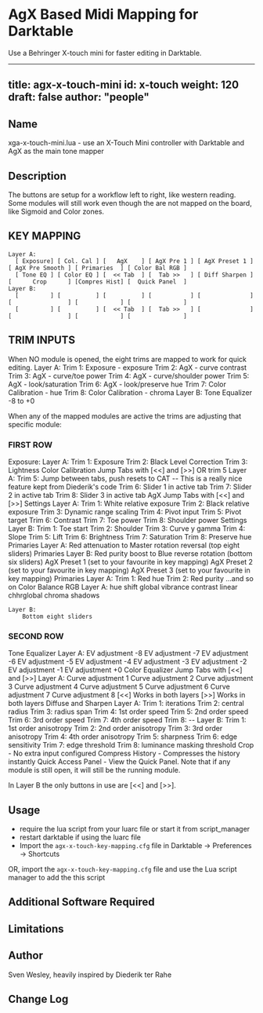 
# AgX Based Midi Mapping for Darktable

Use a Behringer X-touch mini for faster editing in Darktable.

---
title: agx-x-touch-mini
id: x-touch
weight: 120
draft: false
author: "people"
---

## Name

xga-x-touch-mini.lua - use an X-Touch Mini controller with Darktable and AgX as the main tone mapper

## Description

The buttons are setup for a workflow left to right, like western reading.
Some modules will still work even though the are not mapped on the board, like Sigmoid and Color zones.

## KEY MAPPING
    Layer A:
      [ Exposure] [ Col. Cal ] [   AgX    ] [ AgX Pre 1 ] [ AgX Preset 1 ] [ AgX Pre Smooth ] [ Primaries  ] [ Color Bal RGB ]
      [ Tone EQ ] [ Color EQ ] [  << Tab  ] [  Tab >>   ] [ Diff Sharpen ] [      Crop      ] [Compres Hist] [  Quick Panel  ]
    Layer B:
      [         ] [          ] [          ] [           ] [              ] [                ] [            ] [               ]
      [         ] [          ] [  << Tab  ] [  Tab >>   ] [              ] [                ] [            ] [               ]

## TRIM INPUTS
When NO module is opened, the eight trims are mapped to work for quick editing.
    Layer A:
        Trim 1: Exposure - exposure
        Trim 2: AgX - curve contrast
        Trim 3: AgX - curve/toe power
        Trim 4: AgX - curve/shoulder power
        Trim 5: AgX - look/saturation
        Trim 6: AgX - look/preserve hue
        Trim 7: Color Calibration - hue
        Trim 8: Color Calibration - chroma
    Layer B:
        Tone Equalizer -8 to +0

When any of the mapped modules are active the trims are adjusting that specific module:

### FIRST ROW
Exposure:
    Layer A:
        Trim 1: Exposure
        Trim 2: Black Level Correction
        Trim 3: Lightness
Color Calibration
    Jump Tabs with [<<] and [>>] OR trim 5
    Layer A: 
        Trim 5: Jump between tabs, push resets to CAT -- This is a really nice feature kept from Diederik's code
        Trim 6: Slider 1 in active tab
        Trim 7: Slider 2 in active tab
        Trim 8: Slider 3 in active tab
AgX
    Jump Tabs with [<<] and [>>]
    Settings Layer A:
        Trim 1: White relative exposure
        Trim 2: Black relative exposure
        Trim 3: Dynamic range scaling
        Trim 4: Pivot input
        Trim 5: Pivot target
        Trim 6: Contrast
        Trim 7: Toe power
        Trim 8: Shoulder power
    Settings Layer B:
        Trim 1: Toe start
        Trim 2: Shoulder
        Trim 3: Curve y gamma
        Trim 4: Slope
        Trim 5: Lift
        Trim 6: Brightness
        Trim 7: Saturation
        Trim 8: Preserve hue
    Primaries Layer A:
        Red attenuation to Master rotation reversal (top eight sliders)
    Primaries Layer B:
        Red purity boost to Blue reverse rotation (bottom six sliders)
AgX 
    Preset 1 (set to your favourite in key mapping)
AgX 
    Preset 2 (set to your favourite in key mapping)
AgX 
    Preset 3 (set to your favourite in key mapping)
Primaries
    Layer A:
      Trim 1: Red hue
      Trim 2: Red purity
      ...and so on
Color Balance RGB
    Layer A:
        hue shift
        global vibrance
        contrast
        linear chhrglobal chroma
        shadows

    Layer B:
        Bottom eight sliders 

### SECOND ROW
Tone Equalizer
    Layer A:
        EV adjustment -8
        EV adjustment -7
        EV adjustment -6
        EV adjustment -5
        EV adjustment -4
        EV adjustment -3
        EV adjustment -2
        EV adjustment -1
        EV adjustment +0
Color Equalizer
    Jump Tabs with [<<] and [>>]
    Layer A:
        Curve adjustment 1
        Curve adjustment 2
        Curve adjustment 3
        Curve adjustment 4
        Curve adjustment 5
        Curve adjustment 6
        Curve adjustment 7
        Curve adjustment 8
[<<]
    Works in both layers
[>>]
    Works in both layers
Diffuse and Sharpen
    Layer A:
        Trim 1: iterations
        Trim 2: central radius
        Trim 3: radius span
        Trim 4: 1st order speed
        Trim 5: 2nd order speed
        Trim 6: 3rd order speed
        Trim 7: 4th order speed
        Trim 8: --
    Layer B:
        Trim 1: 1st order anisotropy
        Trim 2: 2nd order anisotropy
        Trim 3: 3rd order anisotropy
        Trim 4: 4th order anisotropy
        Trim 5: sharpness
        Trim 6: edge sensitivity
        Trim 7: edge threshold
        Trim 8: luminance masking threshold
Crop - No extra input configured
Compress History - Compresses the history instantly
Quick Access Panel - View the Quick Panel. Note that if any module is still open, it will still be the running module.

In Layer B the only buttons in use are [<<] and [>>].


## Usage

* require the lua script from your luarc file or start it from script_manager
* restart darktable if using the luarc file
* Import the `agx-x-touch-key-mapping.cfg` file in Darktable -> Preferences -> Shortcuts

OR, import the `agx-x-touch-key-mapping.cfg` file and use the Lua script manager to add the this script

## Additional Software Required


## Limitations


## Author

Sven Wesley, heavily inspired by Diederik ter Rahe

## Change Log
